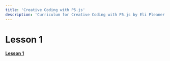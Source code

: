 ```yaml
---
title: 'Creative Coding with P5.js'
description: 'Curriculum for Creative Coding with P5.js by Eli Pleaner'
---
```


# Lesson 1

[**Lesson 1**](/lesson-1)
